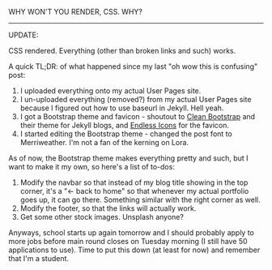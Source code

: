 WHY WON'T YOU RENDER, CSS. WHY?

---------

UPDATE:

CSS rendered. Everything (other than broken links and such) works.

A quick TL;DR: of what happened since my last "oh wow this is confusing" post:  
1. I uploaded everything onto my actual User Pages site.  
2. I un-uploaded everything (removed?) from my actual User Pages site because I figured out how to use baseurl in Jekyll. Hell yeah.  
3. I got a Bootstrap theme and favicon - shoutout to [Clean Bootstrap](https://github.com/BlackrockDigital/startbootstrap-clean-blog-jekyll) and their theme for Jekyll blogs, and [Endless Icons](http://www.endlessicons.com/free-icons/book-icon/) for the favicon.  
4. I started editing the Bootstrap theme - changed the post font to Merriweather. I'm not a fan of the kerning on Lora.

As of now, the Bootstrap theme makes everything pretty and such, but I want to make it my own, so here's a list of to-dos:  
1. Modify the navbar so that instead of my blog title showing in the top corner, it's a "&larr; back to home" so that whenever my actual portfolio goes up, it can go there. Something similar with the right corner as well.  
2. Modify the footer, so that the links will actually work.  
3. Get some other stock images. Unsplash anyone?

Anyways, school starts up again tomorrow and I should probably apply to more jobs before main round closes on Tuesday morning (I still have 50 applications to use). Time to put this down (at least for now) and remember that I'm a student.
